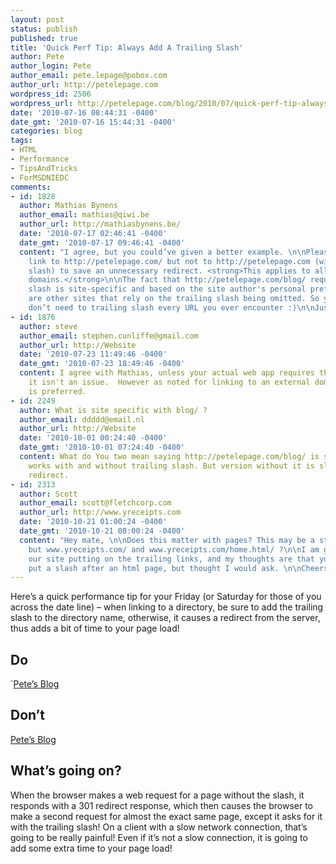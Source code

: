 ```yaml
---
layout: post
status: publish
published: true
title: 'Quick Perf Tip: Always Add A Trailing Slash'
author: Pete
author_login: Pete
author_email: pete.lepage@pobox.com
author_url: http://petelepage.com
wordpress_id: 2506
wordpress_url: http://petelepage.com/blog/2010/07/quick-perf-tip-always-add-a-trailing-slash/
date: '2010-07-16 08:44:31 -0400'
date_gmt: '2010-07-16 15:44:31 -0400'
categories: blog
tags:
- HTML
- Performance
- TipsAndTricks
- ForMSDNIEDC
comments:
- id: 1828
  author: Mathias Bynens
  author_email: mathias@qiwi.be
  author_url: http://mathiasbynens.be/
  date: '2010-07-17 02:46:41 -0400'
  date_gmt: '2010-07-17 09:46:41 -0400'
  content: "I agree, but you could’ve given a better example. \n\nPlease, <strong>do</strong>
    link to http://petelepage.com/ but not to http://petelepage.com (without trailing
    slash) to save an unnecessary redirect. <strong>This applies to all sites and
    domains.</strong>\n\nThe fact that http://petelepage.com/blog/ requires a trailing
    slash is site-specific and based on the site author's personal preference. There
    are other sites that rely on the trailing slash being omitted. So you certainly
    don’t need to trailing slash every URL you ever encounter :)\n\nJust my € 0.02."
- id: 1876
  author: steve
  author_email: stephen.cunliffe@gmail.com
  author_url: http://Website
  date: '2010-07-23 11:49:46 -0400'
  date_gmt: '2010-07-23 18:49:46 -0400'
  content: I agree with Mathias, unless your actual web app requires the slash delimiter
    it isn't an issue.  However as noted for linking to an external domain, the slash
    is preferred.
- id: 2249
  author: What is site specific with blog/ ?
  author_email: ddddd@email.nl
  author_url: http://Website
  date: '2010-10-01 00:24:40 -0400'
  date_gmt: '2010-10-01 07:24:40 -0400'
  content: What do You two mean saying http://petelepage.com/blog/ is site specific?  It
    works with and without trailing slash. But version without it is slower and users
    redirect.
- id: 2313
  author: Scott
  author_email: scott@fletchcorp.com
  author_url: http://www.yreceipts.com
  date: '2010-10-21 01:00:24 -0400'
  date_gmt: '2010-10-21 08:00:24 -0400'
  content: "Hey mate, \n\nDoes this matter with pages? This may be a stupid question,
    but www.yreceipts.com/ and www.yreceipts.com/home.html/ ?\n\nI am going through
    our site putting on the trailing links, and my thoughts are that you would not
    put a slash after an html page, but thought I would ask. \n\nCheers\nSCott"
---
```

Here’s a quick performance tip for your Friday (or Saturday for those of you across the date line) – when linking to a directory, be sure to add the trailing slash to the directory name, otherwise, it causes a redirect from the server, thus adds a bit of time to your page load!

## <span class="text-success">Do</span>

`<a href=”http://petelepage.com/blog/”>Pete’s Blog</a>

## <span class="text-danger">Don’t</span>

<a href=”http://petelepage.com/blog”>Pete’s Blog</a>

## What’s going on?

When the browser makes a web request for a page without the slash, it responds with a 301 redirect response, which then causes the browser to make a second request for almost the exact same page, except it asks for it with the trailing slash! On a client with a slow network connection, that’s going to be really painful! Even if it’s not a slow connection, it is going to add some extra time to your page load!

